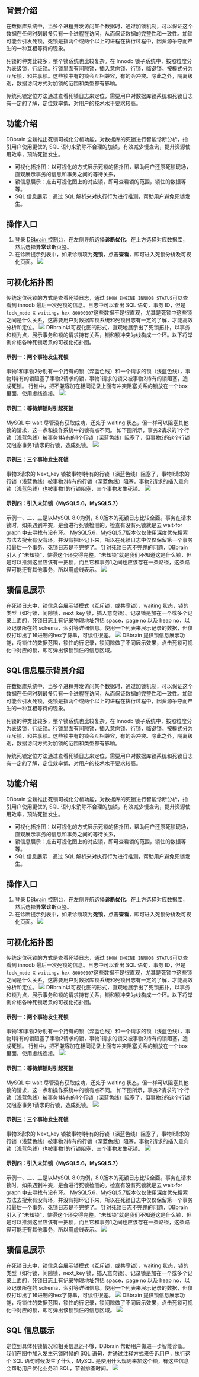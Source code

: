## 背景介绍
在数据库系统中，当多个进程并发访问某个数据时，通过加锁机制，可以保证这个数据在任何时刻最多只有一个进程在访问，从而保证数据的完整性和一致性。加锁可能会引发死锁，死锁是指两个或两个以上的进程在执行过程中，因资源争夺而产生的一种互相等待的现象。

死锁的种类比较多，整个锁系统也比较复杂。在 Innodb 锁子系统中，按照粒度分为表级锁，行级锁。行锁里面有间隙锁，插入意向锁，行锁，临键锁。按模式分为互斥锁，和共享锁。这些锁中有的锁会互相兼容，有的会冲突。除此之外，隔离级别，数据访问方式对加锁的范围和类型都有影响。

传统死锁定位方法通过查看死锁日志来定位，需要用户对数据库锁系统和死锁日志有一定的了解，定位效率低，对用户的技术水平要求较高。

## 功能介绍
DBbrain 全新推出死锁可视化分析功能，对数据库的死锁进行智能诊断分析，指引用户使用更优的 SQL 语句来消除不合理的加锁，有效减少慢查询，提升资源使用效率，预防死锁发生。
- 可视化拓扑图：以可视化的方式展示死锁的拓扑图，帮助用户还原死锁现场，直观展示事务的信息和事务之间的等待关系，
- 锁信息展示：点击可视化图上的对应锁，即可查看锁的范围，锁住的数据等等。
- SQL 信息展示：通过 SQL 解析来对执行行为进行推测，帮助用户避免死锁发生。
## 操作入口
1. 登录 [DBbrain 控制台](https://console.cloud.tencent.com/dbbrain/analysis)，在左侧导航选择**诊断优化**，在上方选择对应数据库，然后选择**异常诊断**页签。
2. 在诊断提示列表中，如果诊断项为**死锁**，点击**查看**，即可进入死锁分析及可视化页面。
![](https://qcloudimg.tencent-cloud.cn/raw/34d0085aa9056ff2f571ccbdd9eace5c.png)
## 可视化拓扑图
传统定位死锁的方式是查看死锁日志，通过 `SHOW ENGINE INNODB STATUS`可以查看到 innodb 最后一次死锁的信息。日志中可以看出 SQL 语句，事务 ID，但是 `lock_mode X waiting`，`hex 80000007`这些数据不是很直观，尤其是死锁中这些锁之间是什么关系，这需要用户对数据库锁系统和死锁日志有一定的了解，才能高效分析和定位。
![](https://qcloudimg.tencent-cloud.cn/raw/44d2d4b1ce866b441ea31409525bab18.png)
DBbrain以可视化图的形式，直观地展示出了死锁拓扑，以事务和锁为点，展示事务和锁的请求持有关系，锁和锁冲突为线构成一个环。以下将举例介绍各种死锁场景的可视化拓扑图。
#### 示例一：两个事物发生死锁
事物1和事物2分别有一个持有的锁（深蓝色线）和一个请求的锁（浅蓝色线），事物1持有的锁阻塞了事物2请求的锁，事物1请求的锁又被事物2持有的锁阻塞，造成死锁。 
行锁中，把不兼容加在相同记录上面有冲突阻塞关系的锁放在一个box里面，使用虚线连接。
![](https://qcloudimg.tencent-cloud.cn/raw/261e929b4540ec8a559255175db98dca.png)
#### 示例二：等待解锁时引起死锁
MySQL 中 wait 尽管没有获取成功，还处于 waiting 状态，但一样可以阻塞其他锁的请求，这一点和操作系统中的锁有点不同。
如下图所示，事务2请求的1个行锁（浅蓝色线）被事务1持有的1个行锁（深蓝色线）阻塞了，但事物2的这个行锁又阻塞事务1请求的行锁，造成死锁。
![](https://qcloudimg.tencent-cloud.cn/raw/6ad8e0eb887013b3f60ebc0e7408fc2e.png)
#### 示例三：三个事物发生死锁
事物3请求的 Next_key 锁被事物1持有的行锁（深蓝色线）阻塞了，事物1请求的行锁（浅蓝色线）被事物2持有的行锁（深蓝色线）阻塞，事物2请求的插入意向锁（浅蓝色线）也被事物1的行锁阻塞，三个事物发生死锁。
![](https://qcloudimg.tencent-cloud.cn/raw/4ce805b2eb352f4d56c862e9ae1d9414.png) 
#### 示例四：引入未知锁（MySQL5.6，MySQL5.7）
示例一、二、三是以MySQL 8.0为例，8.0版本的死锁日志比较全面。事务在请求锁时，如果遇到冲突，是会进行死锁检测的。检查有没有死锁就是去 wait-for graph 中去寻找有没有环。
MySQL5.6，MySQL5.7版本仅仅使用深度优先搜索方法去搜索有没有环，并没有把环记下来，所以在死锁日志中仅仅保留第一个事务和最后一个事务，死锁日志是不完整了。
针对死锁日志不完整的问题，DBbrain引入了“未知锁”，使得这个环变得完整。“未知锁”就是我们不知道这是什么锁，但是可以推测这里应该有一把锁，而且它和事务1之间也应该存在一条路径，这条路径可能还有其他事务，所以用虚线表示。
![](https://qcloudimg.tencent-cloud.cn/raw/7ce1459b583013b71ba59601d6c4a73b.png)
## 锁信息展示
在死锁日志中，锁信息会展示锁模式（互斥锁，或共享锁），waiting 状态，锁的类型（如行锁，间隙锁，next_key 锁，插入意向锁）。记录锁是加在一个或多个记录上面的，死锁日志上有记录物理地址包括 space，page no 以及 heap no，以及记录所在的 schema，索引等详细信息。使用一个列表来展示记录的数据，但仅仅打印出了16进制的hex字符串，可读性很差。
![](https://qcloudimg.tencent-cloud.cn/raw/a499d45c7ee9c69db1754c4a2c21b234.png)
DBbrain 提供锁信息展示功能，将锁住的数据范围，锁住的行记录，锁间隙做了不同展示效果，点击死锁可视化中对应的锁，即可弹出该锁锁住的信息区域。

## SQL信息展示背景介绍
在数据库系统中，当多个进程并发访问某个数据时，通过加锁机制，可以保证这个数据在任何时刻最多只有一个进程在访问，从而保证数据的完整性和一致性。加锁可能会引发死锁，死锁是指两个或两个以上的进程在执行过程中，因资源争夺而产生的一种互相等待的现象。

死锁的种类比较多，整个锁系统也比较复杂。在 Innodb 锁子系统中，按照粒度分为表级锁，行级锁。行锁里面有间隙锁，插入意向锁，行锁，临键锁。按模式分为互斥锁，和共享锁。这些锁中有的锁会互相兼容，有的会冲突。除此之外，隔离级别，数据访问方式对加锁的范围和类型都有影响。

传统死锁定位方法通过查看死锁日志来定位，需要用户对数据库锁系统和死锁日志有一定的了解，定位效率低，对用户的技术水平要求较高。

## 功能介绍
DBbrain 全新推出死锁可视化分析功能，对数据库的死锁进行智能诊断分析，指引用户使用更优的 SQL 语句来消除不合理的加锁，有效减少慢查询，提升资源使用效率，预防死锁发生。
- 可视化拓扑图：以可视化的方式展示死锁的拓扑图，帮助用户还原死锁现场，直观展示事务的信息和事务之间的等待关系，
- 锁信息展示：点击可视化图上的对应锁，即可查看锁的范围，锁住的数据等等。
- SQL 信息展示：通过 SQL 解析来对执行行为进行推测，帮助用户避免死锁发生。
## 操作入口
1. 登录 [DBbrain 控制台](https://console.cloud.tencent.com/dbbrain/analysis)，在左侧导航选择**诊断优化**，在上方选择对应数据库，然后选择**异常诊断**页签。
2. 在诊断提示列表中，如果诊断项为**死锁**，点击**查看**，即可进入死锁分析及可视化页面。
![](https://qcloudimg.tencent-cloud.cn/raw/34d0085aa9056ff2f571ccbdd9eace5c.png)
## 可视化拓扑图
传统定位死锁的方式是查看死锁日志，通过 `SHOW ENGINE INNODB STATUS`可以查看到 innodb 最后一次死锁的信息。日志中可以看出 SQL 语句，事务 ID，但是 `lock_mode X waiting`，`hex 80000007`这些数据不是很直观，尤其是死锁中这些锁之间是什么关系，这需要用户对数据库锁系统和死锁日志有一定的了解，才能高效分析和定位。
![](https://qcloudimg.tencent-cloud.cn/raw/44d2d4b1ce866b441ea31409525bab18.png)
DBbrain以可视化图的形式，直观地展示出了死锁拓扑，以事务和锁为点，展示事务和锁的请求持有关系，锁和锁冲突为线构成一个环。以下将举例介绍各种死锁场景的可视化拓扑图。
#### 示例一：两个事物发生死锁
事物1和事物2分别有一个持有的锁（深蓝色线）和一个请求的锁（浅蓝色线），事物1持有的锁阻塞了事物2请求的锁，事物1请求的锁又被事物2持有的锁阻塞，造成死锁。 
行锁中，把不兼容加在相同记录上面有冲突阻塞关系的锁放在一个box里面，使用虚线连接。
![](https://qcloudimg.tencent-cloud.cn/raw/261e929b4540ec8a559255175db98dca.png)
#### 示例二：等待解锁时引起死锁
MySQL 中 wait 尽管没有获取成功，还处于 waiting 状态，但一样可以阻塞其他锁的请求，这一点和操作系统中的锁有点不同。
如下图所示，事务2请求的1个行锁（浅蓝色线）被事务1持有的1个行锁（深蓝色线）阻塞了，但事物2的这个行锁又阻塞事务1请求的行锁，造成死锁。
![](https://qcloudimg.tencent-cloud.cn/raw/6ad8e0eb887013b3f60ebc0e7408fc2e.png)

#### 示例三：三个事物发生死锁
事物3请求的 Next_key 锁被事物1持有的行锁（深蓝色线）阻塞了，事物1请求的行锁（浅蓝色线）被事物2持有的行锁（深蓝色线）阻塞，事物2请求的插入意向锁（浅蓝色线）也被事物1的行锁阻塞，三个事物发生死锁。
![](https://qcloudimg.tencent-cloud.cn/raw/4ce805b2eb352f4d56c862e9ae1d9414.png) 

#### 示例四：引入未知锁（MySQL5.6，MySQL5.7）
示例一、二、三是以MySQL 8.0为例，8.0版本的死锁日志比较全面。事务在请求锁时，如果遇到冲突，是会进行死锁检测的。检查有没有死锁就是去 wait-for graph 中去寻找有没有环。
MySQL5.6，MySQL5.7版本仅仅使用深度优先搜索方法去搜索有没有环，并没有把环记下来，所以在死锁日志中仅仅保留第一个事务和最后一个事务，死锁日志是不完整了。
针对死锁日志不完整的问题，DBbrain引入了“未知锁”，使得这个环变得完整。“未知锁”就是我们不知道这是什么锁，但是可以推测这里应该有一把锁，而且它和事务1之间也应该存在一条路径，这条路径可能还有其他事务，所以用虚线表示。
![](https://qcloudimg.tencent-cloud.cn/raw/7ce1459b583013b71ba59601d6c4a73b.png)

## 锁信息展示
在死锁日志中，锁信息会展示锁模式（互斥锁，或共享锁），waiting 状态，锁的类型（如行锁，间隙锁，next_key 锁，插入意向锁）。记录锁是加在一个或多个记录上面的，死锁日志上有记录物理地址包括 space，page no 以及 heap no，以及记录所在的 schema，索引等详细信息。使用一个列表来展示记录的数据，但仅仅打印出了16进制的hex字符串，可读性很差。
![](https://qcloudimg.tencent-cloud.cn/raw/a499d45c7ee9c69db1754c4a2c21b234.png)
DBbrain 提供锁信息展示功能，将锁住的数据范围，锁住的行记录，锁间隙做了不同展示效果，点击死锁可视化中对应的锁，即可弹出该锁锁住的信息区域。
![](https://qcloudimg.tencent-cloud.cn/raw/caf12cc9f7bc61eaf5e7b36797c3b10c.png)

## SQL 信息展示
定位到具体死锁情况和相关信息还不够，DBbrain 帮助用户做进一步智能诊断。我们在图中加入发生死锁时候的 SQL 语句，并通过注释方式来告诉用户，执行这个 SQL 语句时候发生了什么，MySQL 是使用什么规则来加这个锁，有这些信息会帮助用户优化业务和 SQL，节省排查时间。
 ![](https://qcloudimg.tencent-cloud.cn/raw/3a40f4cada43b94c1ca76ee870385deb.png)